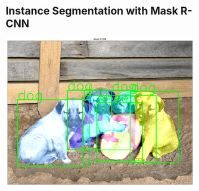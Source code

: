
# Instance Segmentation with Mask R-CNN


<img align="center" src = "https://github.com/engineerbekir/PyTorch/blob/master/Mask%20R-CNN%20Instance%20Segmentation/maskr-cnnonimage.png" width = "800" height ="400"/>
